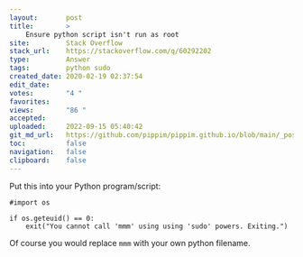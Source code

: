 ```yaml
---
layout:       post
title:        >
    Ensure python script isn't run as root
site:         Stack Overflow
stack_url:    https://stackoverflow.com/q/60292202
type:         Answer
tags:         python sudo
created_date: 2020-02-19 02:37:54
edit_date:    
votes:        "4 "
favorites:    
views:        "86 "
accepted:     
uploaded:     2022-09-15 05:40:42
git_md_url:   https://github.com/pippim/pippim.github.io/blob/main/_posts/2020/2020-02-19-Ensure-python-script-isn_t-run-as-root.md
toc:          false
navigation:   false
clipboard:    false
---
```


Put this into your Python program/script:

``` 
#import os

if os.geteuid() == 0:
    exit("You cannot call 'mmm' using using 'sudo' powers. Exiting.")
```

Of course you would replace `mmm` with your own python filename.
